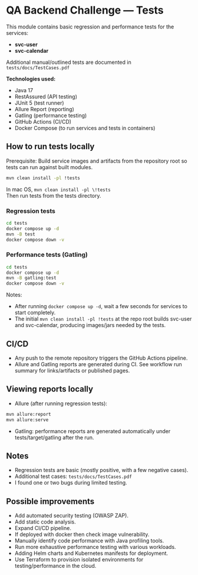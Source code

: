 # QA Backend Challenge — Tests

This module contains basic regression and performance tests for the services:
- **svc-user**
- **svc-calendar**

Additional manual/outlined tests are documented in `tests/docs/TestCases.pdf`

**Technologies used:**
- Java 17
- RestAssured (API testing)
- JUnit 5 (test runner)
- Allure Report (reporting)
- Gatling (performance testing)
- GitHub Actions (CI/CD)
- Docker Compose (to run services and tests in containers)

## How to run tests locally

Prerequisite: Build service images and artifacts from the repository root so tests can run against built modules.

```bash
mvn clean install -pl !tests
```
In mac OS, `mvn clean install -pl \!tests` \
Then run tests from the tests directory.

### Regression tests
```bash
cd tests
docker compose up -d
mvn -B test
docker compose down -v
```

### Performance tests (Gatling)
```bash
cd tests
docker compose up -d
mvn -B gatling:test
docker compose down -v
```

Notes:
- After running `docker compose up -d`, wait a few seconds for services to start completely.
- The initial `mvn clean install -pl !tests` at the repo root builds svc-user and svc-calendar, producing images/jars needed by the tests.

## CI/CD
- Any push to the remote repository triggers the GitHub Actions pipeline.
- Allure and Gatling reports are generated during CI. See workflow run summary for links/artifacts or published pages.

## Viewing reports locally
- Allure (after running regression tests):
```bash
mvn allure:report
mvn allure:serve
```
- Gatling: performance reports are generated automatically under tests/target/gatling after the run.

## Notes
- Regression tests are basic (mostly positive, with a few negative cases).
- Additional test cases: `tests/docs/TestCases.pdf`
- I found one or two bugs during limited testing.

## Possible improvements
- Add automated security testing (OWASP ZAP).
- Add static code analysis.
- Expand CI/CD pipeline.
- If deployed with docker then check image vulnerability.
- Manually identify code performance with Java profiling tools.
- Run more exhaustive performance testing with various workloads.
- Adding Helm charts and Kubernetes manifests for deployment.
- Use Terraform to provision isolated environments for testing/performance in the cloud.